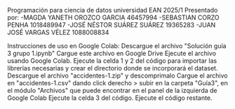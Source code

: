 Programación para ciencia de datos universidad EAN 2025/1 Presentado por: -MAGDA YANETH OROZCO GARCIA 46457994 -SEBASTIAN CORZO PENHA 1018489947 -JOSÉ NÉSTOR SUÁREZ SUÁREZ 19365283 -JUAN JOSÉ VARGAS VÉLEZ 1088008834

Instrucciones de uso en Google Colab:
Descargue el archivo "Solución guía 3 grupo 1.ipynb"
Cargue este archivo en Google Drive
Ejecute el archivo usando Google Colab.
Ejecute la celda 1 y 2 del código para importar las librerías necesarias y crear el directorio donde se incorporará el dataset.
Descargue el archivo "accidentes-1.zip" y descomprimalo
Cargue el archivo en "accidentes-1.csv" dando click derecho > subir en la carpeta "Guía3", en el módulo "Archivos" que puede encontrar en el panel de la izquierda de Google Colab
Ejecute la celda 3 del código.
Ejecute el código restante.
